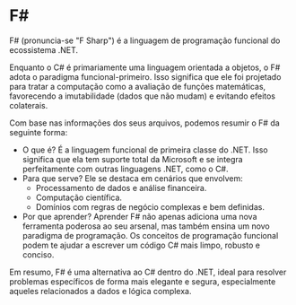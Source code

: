 # F#

F# (pronuncia-se "F Sharp") é a linguagem de programação funcional do ecossistema .NET.

Enquanto o C# é primariamente uma linguagem orientada a objetos, o F# adota o paradigma funcional-primeiro. Isso significa que ele foi projetado para tratar a computação como a avaliação de funções matemáticas, favorecendo a imutabilidade (dados que não mudam) e evitando efeitos colaterais.

Com base nas informações dos seus arquivos, podemos resumir o F# da seguinte forma:

- O que é? É a linguagem funcional de primeira classe do .NET. Isso significa que ela tem suporte total da Microsoft e se integra perfeitamente com outras linguagens .NET, como o C#.
- Para que serve? Ele se destaca em cenários que envolvem:
  - Processamento de dados e análise financeira.
  - Computação científica.
  - Domínios com regras de negócio complexas e bem definidas.
- Por que aprender? Aprender F# não apenas adiciona uma nova ferramenta poderosa ao seu arsenal, mas também ensina um novo paradigma de programação. Os conceitos de programação funcional podem te ajudar a escrever um código C# mais limpo, robusto e conciso.

Em resumo, F# é uma alternativa ao C# dentro do .NET, ideal para resolver problemas específicos de forma mais elegante e segura, especialmente aqueles relacionados a dados e lógica complexa.
